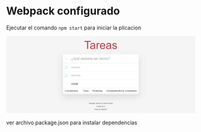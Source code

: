 # Webpack configurado

Ejecutar el comando ``npm start`` para iniciar la plicacion

![app-todo](./galeria/inicio.PNG "app-todo")

ver archivo package.json para instalar dependencias

